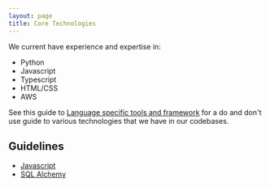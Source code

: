 ```yaml
---
layout: page
title: Core Technologies
---
```


We current have experience and expertise in:

* Python
* Javascript
* Typescript
* HTML/CSS
* AWS

See this guide to [Language specific tools and framework](frameworks-and-tools.md) for a do and don't use guide to various technologies that we have in our codebases.


## Guidelines

* [Javascript](javascript-guidelines.md)
* [SQL Alchemy](../databases/sql-alchemy-guidelines.md)